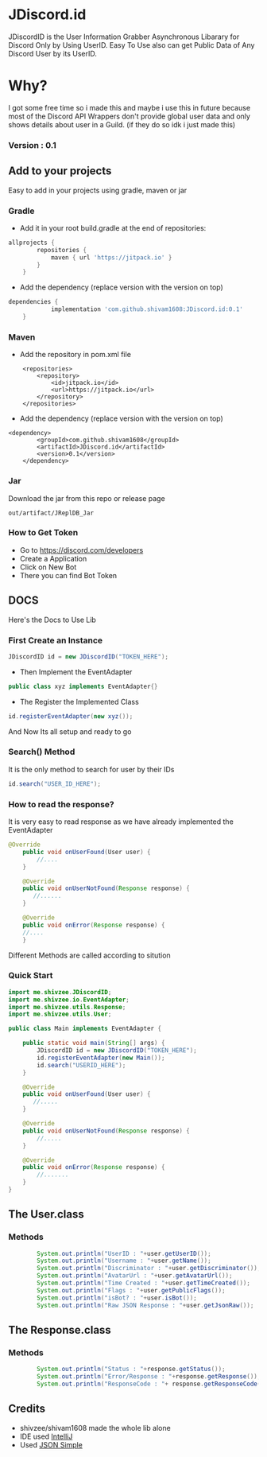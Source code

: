 # JDiscord.id
JDiscordID is the User Information Grabber Asynchronous Libarary for Discord Only by Using UserID. Easy To Use also can get Public Data of Any Discord User by its UserID.

# Why?
I got some free time so i made this and maybe i use this in future because most of the Discord API Wrappers don't provide global user data and only shows details about user in a Guild. (if they do so idk i just made this)

### Version : 0.1

## Add to your projects
Easy to add in your projects using gradle, maven or jar

### Gradle
- Add it in your root build.gradle at the end of repositories:
```gradle
allprojects {
		repositories {
			maven { url 'https://jitpack.io' }
		}
	}
```
- Add the dependency (replace version with the version on top)
```gradle
dependencies {
	        implementation 'com.github.shivam1608:JDiscord.id:0.1'
	}
```

### Maven
- Add the repository in pom.xml file
```maven
	<repositories>
		<repository>
		    <id>jitpack.io</id>
		    <url>https://jitpack.io</url>
		</repository>
	</repositories>

```
- Add the dependency (replace version with the version on top)
```maven 
<dependency>
	    <groupId>com.github.shivam1608</groupId>
	    <artifactId>JDiscord.id</artifactId>
	    <version>0.1</version>
	</dependency>

```

### Jar 
Download the jar from this repo or release page
```
out/artifact/JReplDB_Jar
```

### How to Get Token
- Go to https://discord.com/developers
- Create a Application
- Click on New Bot
- There you can find Bot Token

## DOCS
Here's the Docs to Use Lib
### First Create an Instance 
```java
JDiscordID id = new JDiscordID("TOKEN_HERE");
```
- Then Implement the EventAdapter
```java
public class xyz implements EventAdapter{}
```
- The Register the Implemented Class
```java
id.registerEventAdapter(new xyz());
```
And Now Its all setup and ready to go

### Search() Method
It is the only method to search for user by their IDs
```java
id.search("USER_ID_HERE");
```

### How to read the response?
It is very easy to read response as we have already implemented the EventAdapter
```java
@Override
    public void onUserFound(User user) {
        //....
    }

    @Override
    public void onUserNotFound(Response response) {
       //......
    }

    @Override
    public void onError(Response response) {
    //....
    }
```
Different Methods are called according to sitution

### Quick Start
```java
import me.shivzee.JDiscordID;
import me.shivzee.io.EventAdapter;
import me.shivzee.utils.Response;
import me.shivzee.utils.User;

public class Main implements EventAdapter {

    public static void main(String[] args) {
        JDiscordID id = new JDiscordID("TOKEN_HERE");
        id.registerEventAdapter(new Main());
        id.search("USERID_HERE");
    }

    @Override
    public void onUserFound(User user) {
       //.....
    }

    @Override
    public void onUserNotFound(Response response) {
        //.....
    }

    @Override
    public void onError(Response response) {
        //.......
    }
}

```

## The User.class
### Methods
```java
        System.out.println("UserID : "+user.getUserID());
        System.out.println("Username : "+user.getName());
        System.out.println("Discriminator : "+user.getDiscriminator());
        System.out.println("AvatarUrl : "+user.getAvatarUrl());
        System.out.println("Time Created : "+user.getTimeCreated());
        System.out.println("Flags : "+user.getPublicFlags());
        System.out.println("isBot? : "+user.isBot());
        System.out.println("Raw JSON Response : "+user.getJsonRaw());
```

## The Response.class
### Methods
```java
        System.out.println("Status : "+response.getStatus());
        System.out.println("Error/Response : "+response.getResponse());
        System.out.println("ResponseCode : "+ response.getResponseCode());
```

## Credits
- shivzee/shivam1608 made the whole lib alone
- IDE used [IntelliJ](https://www.jetbrains.com/idea/)
- Used [JSON Simple](https://github.com/fangyidong/json-simple)
